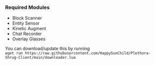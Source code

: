 ### Required Modules
- Block Scanner
- Entity Sensor
- Kinetic Augment
- Chat Recorder
- Overlay Glasses

You can download/update this by running<br/>
`wget run https://raw.githubusercontent.com/HappySunChild/Plethora-Shrug-Client/main/downloader.lua`

